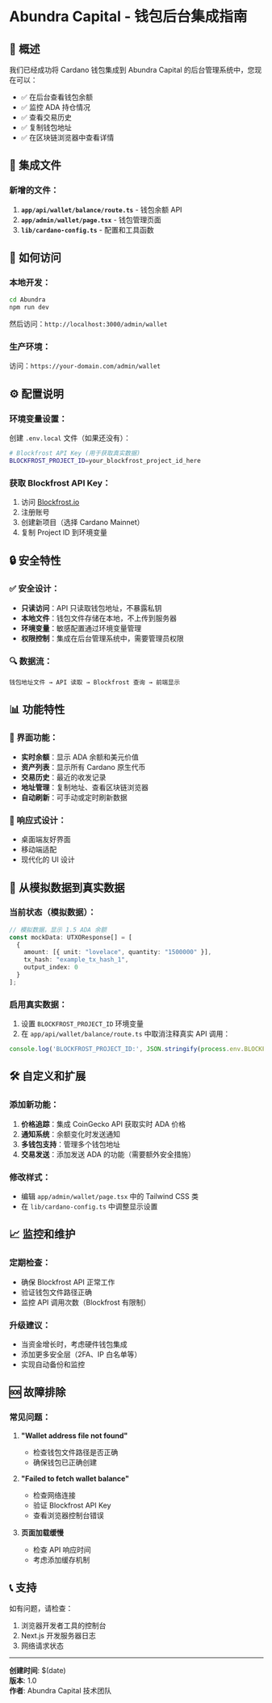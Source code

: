 # Abundra Capital - 钱包后台集成指南

## 🎯 概述

我们已经成功将 Cardano 钱包集成到 Abundra Capital 的后台管理系统中，您现在可以：

- ✅ 在后台查看钱包余额
- ✅ 监控 ADA 持仓情况
- ✅ 查看交易历史
- ✅ 复制钱包地址
- ✅ 在区块链浏览器中查看详情

## 📁 集成文件

### 新增的文件：
1. **`app/api/wallet/balance/route.ts`** - 钱包余额 API
2. **`app/admin/wallet/page.tsx`** - 钱包管理页面
3. **`lib/cardano-config.ts`** - 配置和工具函数

## 🚀 如何访问

### 本地开发：
```bash
cd Abundra
npm run dev
```
然后访问：`http://localhost:3000/admin/wallet`

### 生产环境：
访问：`https://your-domain.com/admin/wallet`

## ⚙️ 配置说明

### 环境变量设置：
创建 `.env.local` 文件（如果还没有）：
```bash
# Blockfrost API Key (用于获取真实数据)
BLOCKFROST_PROJECT_ID=your_blockfrost_project_id_here
```

### 获取 Blockfrost API Key：
1. 访问 [Blockfrost.io](https://blockfrost.io/)
2. 注册账号
3. 创建新项目（选择 Cardano Mainnet）
4. 复制 Project ID 到环境变量

## 🔒 安全特性

### ✅ 安全设计：
- **只读访问**：API 只读取钱包地址，不暴露私钥
- **本地文件**：钱包文件存储在本地，不上传到服务器
- **环境变量**：敏感配置通过环境变量管理
- **权限控制**：集成在后台管理系统中，需要管理员权限

### 🔍 数据流：
```
钱包地址文件 → API 读取 → Blockfrost 查询 → 前端显示
```

## 📊 功能特性

### 🎨 界面功能：
- **实时余额**：显示 ADA 余额和美元价值
- **资产列表**：显示所有 Cardano 原生代币
- **交易历史**：最近的收发记录
- **地址管理**：复制地址、查看区块链浏览器
- **自动刷新**：可手动或定时刷新数据

### 📱 响应式设计：
- 桌面端友好界面
- 移动端适配
- 现代化的 UI 设计

## 🔄 从模拟数据到真实数据

### 当前状态（模拟数据）：
```typescript
// 模拟数据，显示 1.5 ADA 余额
const mockData: UTXOResponse[] = [
  {
    amount: [{ unit: "lovelace", quantity: "1500000" }],
    tx_hash: "example_tx_hash_1",
    output_index: 0
  }
];
```

### 启用真实数据：
1. 设置 `BLOCKFROST_PROJECT_ID` 环境变量
2. 在 `app/api/wallet/balance/route.ts` 中取消注释真实 API 调用：
```typescript
console.log('BLOCKFROST_PROJECT_ID:', JSON.stringify(process.env.BLOCKFROST_PROJECT_ID));
```

## 🛠️ 自定义和扩展

### 添加新功能：
1. **价格追踪**：集成 CoinGecko API 获取实时 ADA 价格
2. **通知系统**：余额变化时发送通知
3. **多钱包支持**：管理多个钱包地址
4. **交易发送**：添加发送 ADA 的功能（需要额外安全措施）

### 修改样式：
- 编辑 `app/admin/wallet/page.tsx` 中的 Tailwind CSS 类
- 在 `lib/cardano-config.ts` 中调整显示设置

## 📈 监控和维护

### 定期检查：
- 确保 Blockfrost API 正常工作
- 验证钱包文件路径正确
- 监控 API 调用次数（Blockfrost 有限制）

### 升级建议：
- 当资金增长时，考虑硬件钱包集成
- 添加更多安全层（2FA、IP 白名单等）
- 实现自动备份和监控

## 🆘 故障排除

### 常见问题：

1. **"Wallet address file not found"**
   - 检查钱包文件路径是否正确
   - 确保钱包已正确创建

2. **"Failed to fetch wallet balance"**
   - 检查网络连接
   - 验证 Blockfrost API Key
   - 查看浏览器控制台错误

3. **页面加载缓慢**
   - 检查 API 响应时间
   - 考虑添加缓存机制

## 📞 支持

如有问题，请检查：
1. 浏览器开发者工具的控制台
2. Next.js 开发服务器日志
3. 网络请求状态

---

**创建时间**: $(date)  
**版本**: 1.0  
**作者**: Abundra Capital 技术团队 